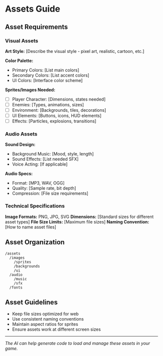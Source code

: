 # Assets Guide

## Asset Requirements

### Visual Assets
**Art Style:** [Describe the visual style - pixel art, realistic, cartoon, etc.]

**Color Palette:**
- Primary Colors: [List main colors]
- Secondary Colors: [List accent colors]
- UI Colors: [Interface color scheme]

**Sprites/Images Needed:**
- [ ] Player Character: [Dimensions, states needed]
- [ ] Enemies: [Types, animations, sizes]
- [ ] Environment: [Backgrounds, tiles, decorations]
- [ ] UI Elements: [Buttons, icons, HUD elements]
- [ ] Effects: [Particles, explosions, transitions]

### Audio Assets
**Sound Design:**
- Background Music: [Mood, style, length]
- Sound Effects: [List needed SFX]
- Voice Acting: [If applicable]

**Audio Specs:**
- Format: [MP3, WAV, OGG]
- Quality: [Sample rate, bit depth]
- Compression: [File size requirements]

### Technical Specifications
**Image Formats:** PNG, JPG, SVG
**Dimensions:** [Standard sizes for different asset types]
**File Size Limits:** [Maximum file sizes]
**Naming Convention:** [How to name asset files]

## Asset Organization
```
/assets
  /images
    /sprites
    /backgrounds
    /ui
  /audio
    /music
    /sfx
  /fonts
```

## Asset Guidelines
- Keep file sizes optimized for web
- Use consistent naming conventions
- Maintain aspect ratios for sprites
- Ensure assets work at different screen sizes

---
*The AI can help generate code to load and manage these assets in your game.*
